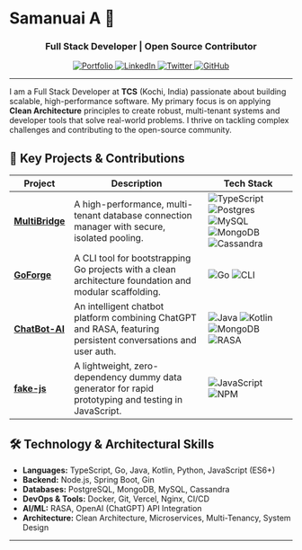 # Samanuai A 👋

<div align="center">
  <h3>Full Stack Developer | Open Source Contributor</h3>
</div>

<div align="center">
  <a href="https://night-slayer.vercel.app/">
    <img src="https://img.shields.io/badge/Portfolio-000000?style=for-the-badge&logo=About.me&logoColor=white" alt="Portfolio"/>
  </a>
  <a href="https://www.linkedin.com/in/samanuaia257/">
    <img src="https://img.shields.io/badge/LinkedIn-0077B5?style=for-the-badge&logo=linkedin&logoColor=white" alt="LinkedIn"/>
  </a>
  <a href="https://twitter.com/NiGhTsL93934079">
    <img src="https://img.shields.io/badge/X-000000?style=for-the-badge&logo=x&logoColor=white" alt="Twitter"/>
  </a>
  <a href="https://github.com/night-slayer18">
    <img src="https://img.shields.io/badge/GitHub-181717?style=for-the-badge&logo=github&logoColor=white" alt="GitHub"/>
  </a>
</div>

---

I am a Full Stack Developer at **TCS** (Kochi, India) passionate about building scalable, high-performance software. My primary focus is on applying **Clean Architecture** principles to create robust, multi-tenant systems and developer tools that solve real-world problems. I thrive on tackling complex challenges and contributing to the open-source community.

## 🚀 Key Projects & Contributions

| Project | Description | Tech Stack |
|---|---|---|
| [**MultiBridge**](https://github.com/night-slayer18/multibridge) | A high-performance, multi-tenant database connection manager with secure, isolated pooling. | ![TypeScript](https://img.shields.io/badge/TypeScript-007ACC?style=flat-square&logo=typescript&logoColor=white) ![Postgres](https://img.shields.io/badge/PostgreSQL-316192?style=flat-square&logo=postgresql&logoColor=white) ![MySQL](https://img.shields.io/badge/MySQL-4479A1?style=flat-square&logo=mysql&logoColor=white) ![MongoDB](https://img.shields.io/badge/MongoDB-47A248?style=flat-square&logo=mongodb&logoColor=white) ![Cassandra](https://img.shields.io/badge/Cassandra-1287B1?style=flat-square&logo=apache-cassandra&logoColor=white) |
| [**GoForge**](https://github.com/night-slayer18/goforge) | A CLI tool for bootstrapping Go projects with a clean architecture foundation and modular scaffolding. | ![Go](https://img.shields.io/badge/Go-00ADD8?style=flat-square&logo=go&logoColor=white) ![CLI](https://img.shields.io/badge/CLI-000000?style=flat-square&logo=gnu-bash&logoColor=white) |
| [**ChatBot-AI**](https://github.com/night-slayer18/ChatBot-AI) | An intelligent chatbot platform combining ChatGPT and RASA, featuring persistent conversations and user auth. | ![Java](https://img.shields.io/badge/Java-ED8B00?style=flat-square&logo=openjdk&logoColor=white) ![Kotlin](https://img.shields.io/badge/Kotlin-7F52FF?style=flat-square&logo=kotlin&logoColor=white) ![MongoDB](https://img.shields.io/badge/MongoDB-47A248?style=flat-square&logo=mongodb&logoColor=white) ![RASA](https://img.shields.io/badge/RASA-5A17EE?style=flat-square&logo=rasa&logoColor=white) |
| [**fake-js**](https://github.com/night-slayer18/fake-js) | A lightweight, zero-dependency dummy data generator for rapid prototyping and testing in JavaScript. | ![JavaScript](https://img.shields.io/badge/JavaScript-F7DF1E?style=flat-square&logo=javascript&logoColor=black) ![NPM](https://img.shields.io/badge/NPM-CB3837?style=flat-square&logo=npm&logoColor=white) |

## 🛠️ Technology & Architectural Skills

-   **Languages:** TypeScript, Go, Java, Kotlin, Python, JavaScript (ES6+)
-   **Backend:** Node.js, Spring Boot, Gin
-   **Databases:** PostgreSQL, MongoDB, MySQL, Cassandra
-   **DevOps & Tools:** Docker, Git, Vercel, Nginx, CI/CD
-   **AI/ML:** RASA, OpenAI (ChatGPT) API Integration
-   **Architecture:** Clean Architecture, Microservices, Multi-Tenancy, System Design

---
